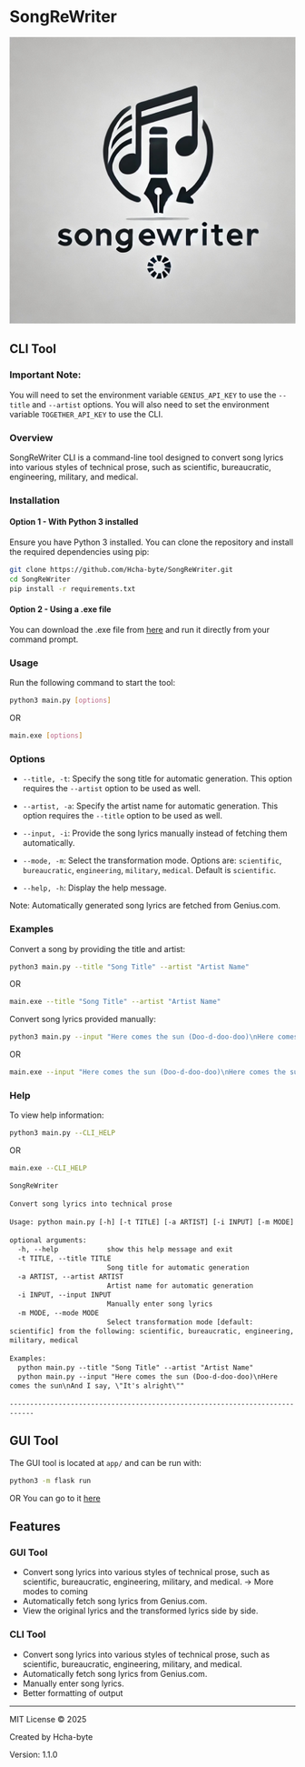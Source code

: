 # SongReWriter

![SongReWriter](app/static/logo-big.jpeg)
## CLI Tool

### Important Note:

You will need to set the environment variable `GENIUS_API_KEY` to use the `--title` and `--artist` options. You will also need to set the environment variable `TOGETHER_API_KEY` to use the CLI.

### Overview

SongReWriter CLI is a command-line tool designed to convert song lyrics into various styles of technical prose, such as scientific, bureaucratic, engineering, military, and medical.

### Installation

#### Option 1 - With Python 3 installed

Ensure you have Python 3 installed. You can clone the repository and install the required dependencies using pip:

```bash
git clone https://github.com/Hcha-byte/SongReWriter.git
cd SongReWriter
pip install -r requirements.txt
```

#### Option 2 - Using a .exe file

You can download the .exe file from [here](https://github.com/Hcha-byte/SongReWriter/releases/latest) and run it directly from your command prompt.


### Usage

Run the following command to start the tool:

```bash
python3 main.py [options]
```
OR
```bash
main.exe [options]
```

### Options

- `--title, -t`: Specify the song title for automatic generation. This option requires the `--artist` option to be used as well.


- `--artist, -a`: Specify the artist name for automatic generation. This option requires the `--title` option to be used as well.


- `--input, -i`: Provide the song lyrics manually instead of fetching them automatically.


- `--mode, -m`: Select the transformation mode. Options are: `scientific`, `bureaucratic`, `engineering`, `military`, `medical`. Default is `scientific`.


- `--help, -h`: Display the help message.

Note:
Automatically generated song lyrics are fetched from Genius.com.

### Examples

Convert a song by providing the title and artist:

```bash
python3 main.py --title "Song Title" --artist "Artist Name"
```
OR
```bash
main.exe --title "Song Title" --artist "Artist Name"
```

Convert song lyrics provided manually:

```bash
python3 main.py --input "Here comes the sun (Doo-d-doo-doo)\nHere comes the sun\nAnd I say, \"It's alright\""
```
OR
```bash
main.exe --input "Here comes the sun (Doo-d-doo-doo)\nHere comes the sun\nAnd I say, \"It's alright\""
```

### Help

To view help information:

```bash
python3 main.py --CLI_HELP
```
OR
```bash
main.exe --CLI_HELP
```

```text
SongReWriter

Convert song lyrics into technical prose

Usage: python main.py [-h] [-t TITLE] [-a ARTIST] [-i INPUT] [-m MODE]

optional arguments:
  -h, --help            show this help message and exit
  -t TITLE, --title TITLE
                        Song title for automatic generation
  -a ARTIST, --artist ARTIST
                        Artist name for automatic generation
  -i INPUT, --input INPUT
                        Manually enter song lyrics
  -m MODE, --mode MODE  
                        Select transformation mode [default: scientific] from the following: scientific, bureaucratic, engineering, military, medical
                        
Examples:
  python main.py --title "Song Title" --artist "Artist Name"
  python main.py --input "Here comes the sun (Doo-d-doo-doo)\nHere comes the sun\nAnd I say, \"It's alright\""

----------------------------------------------------------------------------
```
## GUI Tool

The GUI tool is located at `app/` and can be run with:

```bash
python3 -m flask run
```
OR
You can go to it [here](https://songrewriter-production.up.railway.app)

## Features

### GUI Tool
- Convert song lyrics into various styles of technical prose, such as scientific, bureaucratic, engineering, military, and medical. -> More modes to coming
- Automatically fetch song lyrics from Genius.com.
- View the original lyrics and the transformed lyrics side by side.
### CLI Tool
- Convert song lyrics into various styles of technical prose, such as scientific, bureaucratic, engineering, military, and medical.
- Automatically fetch song lyrics from Genius.com.
- Manually enter song lyrics.
- Better formatting of output
---
MIT License © 2025

Created by Hcha-byte

Version: 1.1.0
